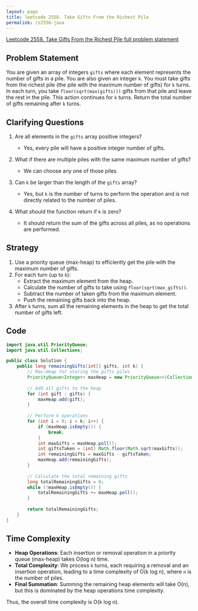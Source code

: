 ```yaml
---
layout: page
title: leetcode 2558. Take Gifts From the Richest Pile
permalink: /s2558-java
---
```

[Leetcode 2558. Take Gifts From the Richest Pile full problem statement](https://algoadvance.github.io/algoadvance/l2558)
## Problem Statement

You are given an array of integers `gifts` where each element represents the number of gifts in a pile. You are also given an integer `k`. You must take gifts from the richest pile (the pile with the maximum number of gifts) for `k` turns. In each turn, you take `floor(sqrt(max(gifts)))` gifts from that pile and leave the rest in the pile. This action continues for `k` turns. Return the total number of gifts remaining after `k` turns.

## Clarifying Questions

1. Are all elements in the `gifts` array positive integers?
   - Yes, every pile will have a positive integer number of gifts.
   
2. What if there are multiple piles with the same maximum number of gifts?
   - We can choose any one of those piles.

3. Can `k` be larger than the length of the `gifts` array?
   - Yes, but `k` is the number of turns to perform the operation and is not directly related to the number of piles.

4. What should the function return if `k` is zero?
   - It should return the sum of the gifts across all piles, as no operations are performed.

## Strategy

1. Use a priority queue (max-heap) to efficiently get the pile with the maximum number of gifts.
2. For each turn (up to `k`):
   - Extract the maximum element from the heap.
   - Calculate the number of gifts to take using `floor(sqrt(max_gifts))`.
   - Subtract the number of taken gifts from the maximum element.
   - Push the remaining gifts back into the heap.
3. After `k` turns, sum all the remaining elements in the heap to get the total number of gifts left.

## Code
```java
import java.util.PriorityQueue;
import java.util.Collections;

public class Solution {
    public long remainingGifts(int[] gifts, int k) {
        // Max-Heap for storing the gifts piles
        PriorityQueue<Integer> maxHeap = new PriorityQueue<>(Collections.reverseOrder());
        
        // Add all gifts to the heap
        for (int gift : gifts) {
            maxHeap.add(gift);
        }
        
        // Perform k operations
        for (int i = 0; i < k; i++) {
            if (maxHeap.isEmpty()) {
                break;
            }
            int maxGifts = maxHeap.poll();
            int giftsTaken = (int) Math.floor(Math.sqrt(maxGifts));
            int remainingGifts = maxGifts - giftsTaken;
            maxHeap.add(remainingGifts);
        }
        
        // Calculate the total remaining gifts
        long totalRemainingGifts = 0;
        while (!maxHeap.isEmpty()) {
            totalRemainingGifts += maxHeap.poll();
        }
        
        return totalRemainingGifts;
    }
}
```

## Time Complexity
- **Heap Operations**: Each insertion or removal operation in a priority queue (max-heap) takes O(log n) time.
- **Total Complexity**: We process `k` turns, each requiring a removal and an insertion operation, leading to a time complexity of O(k log n), where `n` is the number of piles.
- **Final Summation**: Summing the remaining heap elements will take O(n), but this is dominated by the heap operations time complexity.

Thus, the overall time complexity is O(k log n).